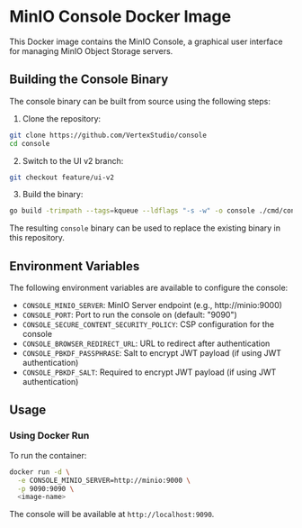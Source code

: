 # MinIO Console Docker Image

This Docker image contains the MinIO Console, a graphical user interface for managing MinIO Object Storage servers.

## Building the Console Binary

The console binary can be built from source using the following steps:

1. Clone the repository:

```bash
git clone https://github.com/VertexStudio/console
cd console
```

2. Switch to the UI v2 branch:

```bash
git checkout feature/ui-v2
```

3. Build the binary:

```bash
go build -trimpath --tags=kqueue --ldflags "-s -w" -o console ./cmd/console
```

The resulting `console` binary can be used to replace the existing binary in this repository.

## Environment Variables

The following environment variables are available to configure the console:

- `CONSOLE_MINIO_SERVER`: MinIO Server endpoint (e.g., http://minio:9000)
- `CONSOLE_PORT`: Port to run the console on (default: "9090")
- `CONSOLE_SECURE_CONTENT_SECURITY_POLICY`: CSP configuration for the console
- `CONSOLE_BROWSER_REDIRECT_URL`: URL to redirect after authentication
- `CONSOLE_PBKDF_PASSPHRASE`: Salt to encrypt JWT payload (if using JWT authentication)
- `CONSOLE_PBKDF_SALT`: Required to encrypt JWT payload (if using JWT authentication)

## Usage

### Using Docker Run

To run the container:

```bash
docker run -d \
  -e CONSOLE_MINIO_SERVER=http://minio:9000 \
  -p 9090:9090 \
  <image-name>
```

The console will be available at `http://localhost:9090`.
